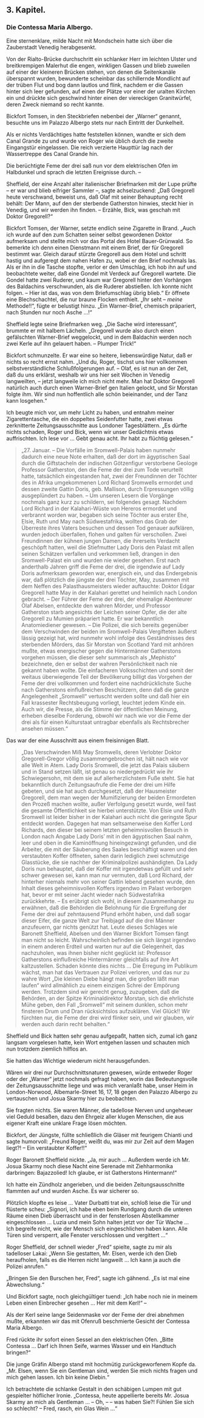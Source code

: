 <h2>3. Kapitel.</h2>
<h3>Die Contessa Maria Albergo.</h3>

Eine sternenklare, milde Nacht mit Mondschein hatte sich über die Zauberstadt
Venedig herabgesenkt.

Von der Rialto-Brücke durchschritt ein schlanker Herr im leichten Ulster und
breitkrempigen Malerhut die engen, winkligen Gassen und blieb zuweilen auf
einer der kleineren Brücken stehen, von denen die Seitenkanäle überspannt
wurden, bewunderte scheinbar das schillernde Mondlicht auf der trüben Flut und
bog dann lautlos und flink, nachdem er die Gassen hinter sich leer gefunden,
auf einen der Plätze vor einer der uralten Kirchen ein und drückte sich
geschwind hinter einen der viereckigen Granitwürfel, deren Zweck niemand so
recht kannte.

Bickfort Tomsen, in den Steckbriefen nebenbei der „Warner“ genannt, besuchte
uns im Palazzo Albergo stets nur nach Eintritt der Dunkelheit.

Als er nichts Verdächtiges hatte feststellen können, wandte er sich dem Canal
Grande zu und wurde von Roger wie üblich durch die zweite Eingangstür
eingelassen. Die reich verzierte Haupttür lag nach der Wassertreppe des Canal
Grande hin.

Die berüchtigte Feme der drei saß nun vor dem elektrischen Ofen im Halbdunkel
und sprach die letzten Ereignisse durch. –

Sheffield, der eine Anzahl alter italienischer Briefmarken mit der Lupe prüfte
– er war und blieb eifriger Sammler –, sagte achselzuckend: „Daß Gregorell
heute verschwand, beweist uns, daß Olaf mit seiner Behauptung recht behält: Der
Mann, auf den der sterbende Gatherston hinwies, steckt hier in Venedig, und wir
werden ihn finden. – Erzähle, Bick, was geschah mit Doktor Gregorell?“

Bickfort Tomsen, der Warner, setzte endlich seine Zigarette in Brand. „Auch ich
wurde auf den zum Schatten seiner selbst gewordenen Doktor aufmerksam und
stellte mich vor das Portal des Hotel Bauer-Grünwald. So bemerkte ich denn
einen Dienstmann mit einem Brief, der für Gregorell bestimmt war. Gleich darauf
stürzte Gregorell aus dem Hotel und schritt hastig und aufgeregt dem nahen
Hafen zu, wobei er den Brief nochmals las. Als er ihn in die Tasche stopfte,
verlor er den Umschlag, ich hob ihn auf und beobachtete weiter, daß eine Gondel
mit Verdeck auf Gregorell wartete. Die Gondel hatte zwei Ruderer, und kaum war
Gregorell hinter den Vorhängen des Baldachins verschwunden, als die Ruderer
abstießen. Ich konnte nicht folgen. – Hier ist das, was von dem Briefumschlag
übrig blieb.“ Er öffnete eine Blechschachtel, die nur braune Flocken enthielt.
„Ihr seht – *meine* Methode!!“, fügte er belustigt hinzu. „Ein Warner-Brief,
chemisch präpariert, nach Stunden nur noch Asche …!“

Sheffield legte seine Briefmarken weg. „Die Sache wird interessant“, brummte er
mit halbem Lächeln. „Gregorell wurde also durch einen gefälschten Warner-Brief
weggelockt, und in dem Baldachin werden noch zwei Kerle auf ihn gelauert haben.
– Plumper Trick!“

Bickfort schmunzelte. Er war eine so heitere, liebenswürdige Natur, daß er
nichts so recht ernst nahm. „Und du, Roger, tischst uns hier vollkommen
selbstverständliche Schlußfolgerungen auf. – Olaf, es ist nun an der Zeit, daß
du uns erklärst, weshalb wir uns hier seit Wochen in Venedig langweilten, –
jetzt langweile ich mich nicht mehr. Man hat Doktor Gregorell natürlich auch
durch einen Warner-Brief gen Italien gelockt, und Sir Morstan folgte ihm. Wir
sind nun hoffentlich alle schön beieinander, und der Tanz kann losgehen.“

Ich beugte mich vor, um mehr Licht zu haben, und entnahm meiner
Zigarettentasche, die ein doppeltes Seidenfutter hatte, zwei etwas zerknitterte
Zeitungsausschnitte aus Londoner Tagesblättern. „Es dürfte nichts schaden,
Roger und Bick, wenn wir unser Gedächtnis etwas auffrischten. Ich lese vor …
Gebt genau acht. Ihr habt zu flüchtig gelesen.“

> „27. Januar. – Die Vorfälle im Sromwell-Palais haben nunmehr dadurch eine
> neue Note erhalten, daß der dort im ägyptischen Saal durch die Giftstacheln
> der indischen Götzenfigur verstorbene Geologe Professor Gatherston, den die
> Feme der drei zum Tode verurteilt hatte, tatsächlich eingestanden hat, zwei
> der Freundinnen der Töchter des in Afrika umgekommenen Lord Richard Sromwells
> ermordet und dessen zweite Gattin Doris, geb. Mallison, durch Erpressungen
> völlig ausgeplündert zu haben. – Um unseren Lesern die Vorgänge nochmals ganz
> kurz zu schildern, sei folgendes gesagt. Nachdem Lord Richard in der
> Kalahari-Wüste von Hereros ermordet und verbrannt worden war, begaben sich
> seine Töchter aus erster Ehe, Elsie, Ruth und May nach Südwestafrika, wollten
> das Grab der Überreste ihres Vaters besuchen und dessen Tod genauer
> aufklären, wurden jedoch überfallen, flohen und galten für verschollen. Zwei
> Freundinnen der kühnen jungen Damen, die ihrerseits Verdacht geschöpft
> hatten, weil die Stiefmutter Lady Doris den Palast mit allen seinen Schätzen
> verfallen und verkommen ließ, drangen in den Sromwell-Palast ein und wurden
> nie wieder gesehen. Erst nach anderthalb Jahren griff die Feme der drei, die
> irgendwie auf Lady Doris aufmerksam geworden war, energisch ein, und das
> Endergebnis war, daß plötzlich die jüngste der drei Töchter, May, zusammen
> mit dem Neffen des Palasthausmeisters wieder auftauchte: Doktor Edgar
> Gregorell hatte May in der Kalahari gerettet und heimlich nach London
> gebracht. – Der Führer der Feme der drei, der ehemalige Abenteurer Olaf
> Abelsen, entdeckte den wahren Mörder, und Professor Gatherston starb
> angesichts der Leichen seiner Opfer, die der alte Gregorell zu Mumien
> präpariert hatte. Er war bekanntlich Anatomiediener gewesen. – Die Polizei,
> die sich bereits gegenüber dem Verschwinden der beiden im Sromwell-Palais
> Vergifteten äußerst lässig gezeigt hat, wird nunmehr wohl infolge des
> Geständnisses des sterbenden Mörders, das Sir Morstan von Scotland Yard mit
> anhören mußte, etwas energischer gegen die Hintermänner Gatherstons vorgehen
> müssen, die dieser sehr summarisch als „Mephisto“ bezeichnete, den er selbst
> der wahren Persönlichkeit nach nie gekannt haben wollte. Die einfacheren
> Volksschichten und somit der weitaus überwiegende Teil der Bevölkerung
> billigt das Vorgehen der Feme der drei vollkommen und fordert eine
> nachdrücklichste Suche nach Gatherstons einflußreichen Beschützern, denn daß
> die ganze Angelegenheit „Sromwell“ vertuscht werden sollte und daß hier ein
> Fall krassester Rechtsbeugung vorliegt, leuchtet jedem Kinde ein. Auch wir,
> die Presse, als die Stimme der öffentlichen Meinung, erheben dieselbe
> Forderung, obwohl wir nach wie vor die Feme der drei als für einen
> Kulturstaat untragbar ebenfalls als Rechtsbrecher ansehen müssen.“

Das war der eine Ausschnitt aus einem freisinnigen Blatt.

> „Das Verschwinden Miß May Sromwells, deren Verlobter Doktor Gregorell-Gregor
> völlig zusammengebrochen ist, hält nach wie vor alle Welt in Atem. Lady Doris
> Sromwell, die jetzt das Palais säubern und in Stand setzen läßt, ist genau so
> niedergedrückt wie ihr Schwiegersohn, mit dem sie auf allerherzlichstem Fuße
> steht. Sie hat bekanntlich durch Zeitungsaufrufe die Feme der drei um Hilfe
> gebeten, und sie hat auch durchgesetzt, daß der Hausmeister Gregorell, dem
> man wegen der Mumifizierung der beiden Ermordeten den Prozeß machen wollte,
> außer Verfolgung gesetzt wurde, weil fast die gesamte Öffentlichkeit sie
> hierbei unterstützte. Von Elsie und Ruth Sromwell ist leider bisher in der
> Kalahari auch nicht die geringste Spur entdeckt worden. Dagegen hat man
> seltsamerweise den Koffer Lord Richards, den dieser bei seinem letzten
> geheimnisvollen Besuch in London nach Angabe Lady Doris’ mit in den
> ägyptischen Saal nahm, leer und oben in die Kaminöffnung hineingezwängt
> gefunden, und die Arbeiter, die mit der Säuberung des Saales beschäftigt
> waren und den verstaubten Koffer öffneten, sahen darin lediglich zwei
> schmutzige Glasstücke, die sie nachher der Kriminalpolizei aushändigten. Da
> Lady Doris nun behauptet, daß der Koffer mit irgendetwas gefüllt und sehr
> schwer gewesen sei, kann man nur vermuten, daß Lord Richard, der hinterher
> niemals mehr von seiner Gattin lebend gesehen wurde, den Inhalt dieses
> geheimnisvollen Koffers irgendwo im Palast verborgen hat, bevor er mit seiner
> Jacht wieder nach Südwestafrika zurückkehrte. – Es erübrigt sich wohl, in
> diesem Zusammenhange zu erwähnen, daß die Behörden die Belohnung für die
> Ergreifung der Feme der drei auf zehntausend Pfund erhöht haben, und daß
> sogar dieser Eifer, die ganze Welt zur Treibjagd auf die drei Männer
> anzufeuern, gar nichts genützt hat. Leute dieses Schlages wie Baronett
> Sheffield, Abelsen und den Warner Bickfort Tomsen fängt man nicht so leicht.
> Wahrscheinlich befinden sie sich längst irgendwo in einem anderen Erdteil und
> warten nur auf die Gelegenheit, das nachzuholen, was ihnen bisher nicht
> geglückt ist: Professor Gatherstons einflußreiche Hintermänner gleichfalls
> auf ihre Art kaltzustellen. Schaden könnte dies nichts … Die Erregung im
> Publikum wächst, man hat das Vertrauen zur Polizei verloren, und das nur zu
> wahre Wort „Die kleinen Diebe hängt man, die großen läßt man laufen“ wird
> allmählich zu einem einzigen Schrei der Empörung werden. Trotzdem sind wir
> gerecht genug, zuzugeben, daß die Behörden, an der Spitze Kriminaldirektor
> Morstan, sich die ehrlichste Mühe geben, den Fall „Sromwell“ mit seinem
> dunklen, schon mehr finsteren Drum und Dran rücksichtslos aufzuklären. Viel
> Glück!! Wir fürchten nur, die Feme der drei wird flinker sein, und wir
> glauben, wir werden auch darin recht behalten.“

Sheffield und Bick hatten sehr genau aufgepaßt, hatten sich, zumal ich ganz
langsam vorgelesen hatte, kein Wort entgehen lassen und schauten mich nun
trotzdem ziemlich hilflos an.

Sie hatten das Wichtige wiederum nicht herausgefunden.

Wären wir drei nur Durchschnittsnaturen gewesen, würde entweder Roger oder der
„Warner“ jetzt nochmals gefragt haben, worin das Bedeutungsvolle der
Zeitungsausschnitte liege und was mich veranlaßt habe, unser Heim in
London-Norwood, Albemarle-Street 16, 17, 18 gegen den Palazzo Albergo zu
vertauschen und Josua Skarmy hier zu beobachten.

Sie fragten nichts. Sie waren Männer, die tadellose Nerven und ungeheuer viel
Geduld besaßen, dazu den Ehrgeiz aller klugen Menschen, die aus eigener Kraft
eine unklare Frage lösen möchten.

Bickfort, der Jüngste, füllte schließlich die Gläser mit feurigem Chianti und
sagte humorvoll: „Freund Roger, weißt du, was mir zur Zeit auf dem Magen
liegt?! – Ein verstaubter Koffer!!“

Roger Baronett Sheffield nickte. „Ja, mir auch … Außerdem werde ich Mr. Josua
Skarmy noch diese Nacht eine Serenade mit Ziehharmonika darbringen:
Bajazzolied! Ich glaube, er ist Gatherstons Hintermann!“

Ich hatte ein Zündholz angerieben, und die beiden Zeitungsausschnitte flammten
auf und wurden Asche. Es war sicherer so.

Plötzlich klopfte es leise … Vater Durbatti trat ein, schloß leise die Tür und
flüsterte scheu: „Signori, ich habe eben beim Rundgang durch die unteren Räume
einen Dieb überrascht und in der fensterlosen Abstellkammer eingeschlossen …
Luzia und mein Sohn halten jetzt vor der Tür Wache … Ich begreife nicht, wie
der Mensch sich eingeschlichen haben kann. Alle Türen sind versperrt, alle
Fenster verschlossen und vergittert …“

Roger Sheffield, der schnell wieder „Fred“ spielte, sagte zu mir als tadelloser
Lakai: „Wenn Sie gestatten, Mr. Elsen, werde ich den Dieb heraufholen, falls es
die Herren nicht langweilt … Ich kann ja auch die Polizei anrufen.“

„Bringen Sie den Burschen her, Fred“, sagte ich gähnend. „Es ist mal eine
Abwechslung.“

Und Bickfort sagte, noch gleichgültiger tuend: „Ich habe noch nie in meinem
Leben einen Einbrecher gesehen … Her mit dem Kerl!“ –

Als der Kerl seine lange Seidenmaske vor der Feme der drei abnehmen mußte,
erkannten wir das mit Ofenruß beschmierte Gesicht der Contessa Maria Albergo.

Fred rückte ihr sofort einen Sessel an den elektrischen Ofen. „Bitte Contessa …
Darf ich Ihnen Seife, warmes Wasser und ein Handtuch bringen?“

Die junge Gräfin Albergo stand mit hochmütig zurückgeworfenem Kopfe da. „Mr.
Elsen, wenn Sie ein Gentleman sind, werden Sie mich nichts fragen und mich
gehen lassen. Ich bin keine Diebin.“

Ich betrachtete die schlanke Gestalt in den schäbigen Lumpen mit gut gespielter
höflicher Ironie. „Contessa, heute appellierte bereits Mr. Josua Skarmy an mich
als Gentleman … – Oh, – – was haben Sie?! Fühlen Sie sich so schlecht? – Fred,
rasch, ein Glas Wein …“

